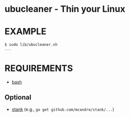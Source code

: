 # ubucleaner - Thin your Linux

# EXAMPLE

```
$ sudo lib/ubucleaner.sh
...
```

# REQUIREMENTS

* [bash](https://www.gnu.org/software/bash/)

## Optional

* [stank](https://github.com/mcandre/stank) (e.g., `go get github.com/mcandre/stank/...`)
